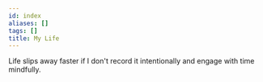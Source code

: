```yaml
---
id: index
aliases: []
tags: []
title: My Life
---
```


Life slips away faster if I don't record it intentionally and engage with time mindfully.


